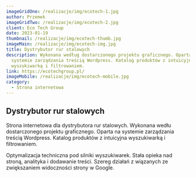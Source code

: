 ```yaml
---
imageGridOne: /realizacje/img/ecotech-1.jpg
author: Przemek
imageGridTwo: /realizacje/img/ecotech-2.jpg
client: Eco Tech Group
date: 2023-01-19
thumbnail: /realizacje/img/ecotech-thumb.jpg
imageMain: /realizacje/img/ecotech-img.jpg
title: Dystrybutor rur stalowych
description: Wykonana według dostarczonego projektu graficznego. Oparta na
  systemie zarządzania treścią Wordpress. Katalog produktów z intuicyjna
  wyszukiwarką i filtrowaniem.
link: https://ecotechgroup.pl/
imageMobile: /realizacje/img/ecotech-mobile.jpg
category:
  - Strona internetowa
---
```


## Dystrybutor rur stalowych

Strona internetowa dla dystrybutora rur stalowych. Wykonana wedłu dostarczonego projektu graficznego. Oparta na systemie zarządzania treścią Wordpress. Katalog produktów z intuicyjna wyszukiwarką i filtrowaniem. 

Optymalizacja techniczna pod silniki wyszukiwarek. Stała opieka nad stroną, analityka i dodawanie treści. Szereg działań z wiązanych ze zwiększaniem widoczności strony w Google.
